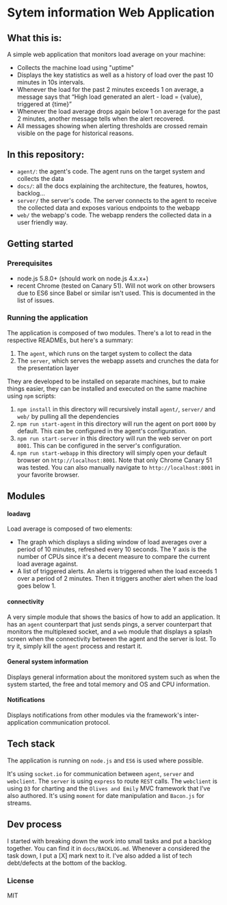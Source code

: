 # Sytem information Web Application

## What this is:

A simple web application that monitors load average on your machine:

- Collects the machine load using "uptime"
- Displays the key statistics as well as a history of load over the past 10 minutes in 10s intervals. 
- Whenever the load for the past 2 minutes exceeds 1 on average, a message says that “High load generated an alert - load = {value}, triggered at {time}”
- Whenever the load average drops again below 1 on average for the past 2 minutes, another message tells when the alert recovered.
- All messages showing when alerting thresholds are crossed remain visible on the page for historical reasons.

## In this repository:

- `agent/`: the agent's code. The agent runs on the target system and collects the data
- `docs/`: all the docs explaining the architecture, the features, howtos, backlog...
- `server/` the server's code. The server connects to the agent to receive the collected data and exposes various endpoints to the webapp
- `web/` the webapp's code. The webapp renders the collected data in a user friendly way.

## Getting started

### Prerequisites

- node.js 5.8.0+ (should work on node.js 4.x.x+)
- recent Chrome (tested on Canary 51). Will not work on other browsers due to ES6 since Babel or similar isn't used. This is documented in the list of issues.

### Running the application

The application is composed of two modules. There's a lot to read in the respective READMEs, but here's a summary:

1. The `agent`, which runs on the target system to collect the data
2. The `server`, which serves the webapp assets and crunches the data for the presentation layer

They are developed to be installed on separate machines, but to make things easier, they can be installed and executed on the same machine using `npm` scripts:

1. `npm install` in this directory will recursively install `agent/`, `server/` and `web/` by pulling all the dependencies
2. `npm run start-agent` in this directory will run the agent on port `8000` by default. This can be configured in the agent's configuration.
3. `npm run start-server` in this directory will run the web server on port `8001`. This can be configured in the server's configuration.
4. `npm run start-webapp` in this directory will simply open your default browser on `http://localhost:8001`. Note that only Chrome Canary 51 was tested.
 You can also manually navigate to `http://localhost:8001` in your favorite browser.

## Modules

#### loadavg

Load average is composed of two elements:
 - The graph which displays a sliding window of load averages over a period of 10 minutes, refreshed every 10 seconds. The Y axis is the number of CPUs since it's a decent
 measure to compare the current load average against.
 - A list of triggered alerts. An alerts is triggered when the load exceeds 1 over a period of 2 minutes. Then it triggers another alert when the load goes below 1.

#### connectivity

A very simple module that shows the basics of how to add an application. It has an `agent` counterpart that just sends pings,
a server counterpart that monitors the multiplexed socket, and a `web` module that displays a splash screen when the connectivity
between the agent and the server is lost. To try it, simply kill the `agent` process and restart it.

#### General system information

Displays general information about the monitored system such as when the system started, the free and total memory and OS and CPU information.

#### Notifications

Displays notifications from other modules via the framework's inter-application communication protocol.

## Tech stack

The application is running on `node.js` and `ES6` is used where possible.

It's using `socket.io` for communication between `agent`, `server` and `webclient`.
The `server` is using `express` to route `REST` calls.
The `webclient` is using `D3` for charting and the `Olives and Emily` MVC framework that I've also authored.
It's using `moment` for date manipulation and `Bacon.js` for streams.

## Dev process

I started with breaking down the work into small tasks and put a backlog together. You can find it in `docs/BACKLOG.md`.
Whenever a considered the task down, I put a [X] mark next to it. I've also added a list of tech debt/defects at the bottom of the backlog.

### License

MIT